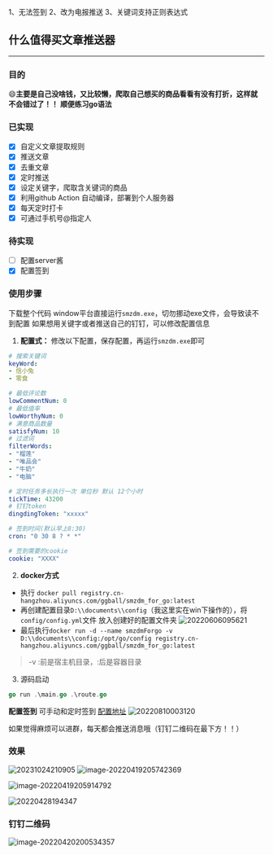 1、无法签到
2、改为电报推送
3、关键词支持正则表达式
## 什么值得买文章推送器
-----

### 目的
:smile:​ **主要是自己没啥钱，又比较懒，爬取自己想买的商品看看有没有打折，这样就不会错过了！！**
**顺便练习go语法**

### 已实现
- [x] 自定义文章提取规则
- [x] 推送文章
- [x]  去重文章
- [x]  定时推送
- [x] 设定关键字，爬取含关键词的商品
- [x] 利用github Action 自动编译，部署到个人服务器
- [x] 每天定时打卡
- [x] 可通过手机号@指定人
  
### 待实现
- [ ] 配置server酱
- [X] 配置签到

### 使用步骤
下载整个代码 window平台直接运行`smzdm.exe`，切勿挪动exe文件，会导致读不到配置
如果想用关键字或者推送自己的钉钉，可以修改配置信息
1. **配置式：**
修改以下配置，保存配置，再运行`smzdm.exe`即可
```yml
# 搜索关键词
keyWord: 
- 信小兔
- 零食

# 最低评论数
lowCommentNum: 0
# 最低值率
lowWorthyNum: 0
# 满意商品数量
satisfyNum: 10
# 过滤词
filterWords: 
- "榴莲"
- "唯品会"
- "牛奶"
- "电脑"

# 定时任务多长执行一次 单位秒 默认 12个小时
tickTime: 43200
# 钉钉token
dingdingToken: "xxxxx"

# 签到时间(默认早上8:30)
cron: "0 30 8 ? * *"

# 签到需要的cookie
cookie: "XXXX"

```
2. **docker方式**

- 执行 `docker pull registry.cn-hangzhou.aliyuncs.com/ggball/smzdm_for_go:latest`
- 再创建配置目录`D:\\documents\\config`（我这里实在win下操作的），将`config/config.yml`文件 放入创建好的配置文件夹
![20220606095621](https://img.ggball.top/picGo/20220606095621.png)
- 最后执行`docker run -d --name smzdmForgo -v D:\\documents\\config:/opt/go/config registry.cn-hangzhou.aliyuncs.com/ggball/smzdm_for_go:latest`

> -v :前是宿主机目录，:后是容器目录

3. 源码启动
```go 
go run .\main.go .\route.go
```

**配置签到**
可手动和定时签到
[配置地址](http://1.15.141.114:9090/)
![20220810003120](https://img.ggball.top/picGo/20220810003120.png)





如果觉得麻烦可以进群，每天都会推送消息哦（钉钉二维码在最下方！！）


### 效果
![20231024210905](https://img.ggball.top/picGo/20231024210905.png)
![image-20220419205742369](https://img.ggball.top/picGo/image-20220419205742369.png)

![image-20220419205914792](https://img.ggball.top/picGo/image-20220419205914792.png)

![20220428194347](https://img.ggball.top/picGo/20220428194347.png)





### 钉钉二维码

![image-20220420200534357](https://img.ggball.top/picGo/image-20220420200534357.png)


